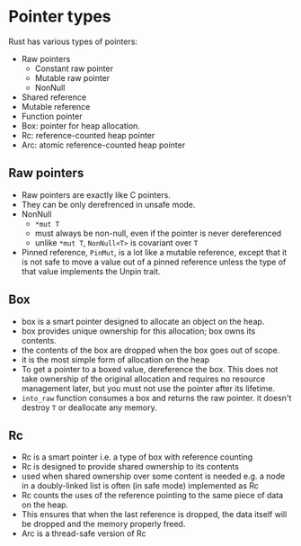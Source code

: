 # Pointer types

Rust has various types of pointers:
- Raw pointers
  - Constant raw pointer
  - Mutable raw pointer
  - NonNull
- Shared reference
- Mutable reference
- Function pointer
- Box: pointer for heap allocation.
- Rc: reference-counted heap pointer
- Arc: atomic reference-counted heap pointer


## Raw pointers
- Raw pointers are exactly like C pointers. 
- They can be only derefrenced in unsafe mode.
- NonNull
  - `*mut T` 
  - must always be non-null, even if the pointer is never dereferenced
  - unlike `*mut T`, `NonNull<T>` is covariant over `T`
- Pinned reference, `PinMut`, is a lot like a mutable reference, except that it is not safe to move a value out of a pinned reference unless the type of that value implements the Unpin trait.


## Box
- box is a smart pointer designed to allocate an object on the heap.
- box provides unique ownership for this allocation; box owns its contents.
- the contents of the box are dropped when the box goes out of scope.
- it is the most simple form of allocation on the heap
- To get a pointer to a boxed value, dereference the box. This does not take ownership of the original allocation and requires no resource management later, but you must not use the pointer after its lifetime.
- `into_raw` function consumes a box and returns the raw pointer.
  it doesn't destroy `T` or deallocate any memory.


## Rc
- Rc is a smart pointer i.e. a type of box with reference counting
- Rc is designed to provide shared ownership to its contents
- used when shared ownership over some content is needed
  e.g. a node in a doubly-linked list is often (in safe mode) implemented as Rc
- Rc counts the uses of the reference pointing to the same piece of data on the heap.
- This ensures that when the last reference is dropped, the data itself will be dropped and the memory properly freed.
- Arc is a thread-safe version of Rc
